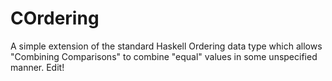 # COrdering
A simple extension of the standard Haskell Ordering data type which allows "Combining Comparisons" to combine "equal" values in some unspecified manner. Edit!
